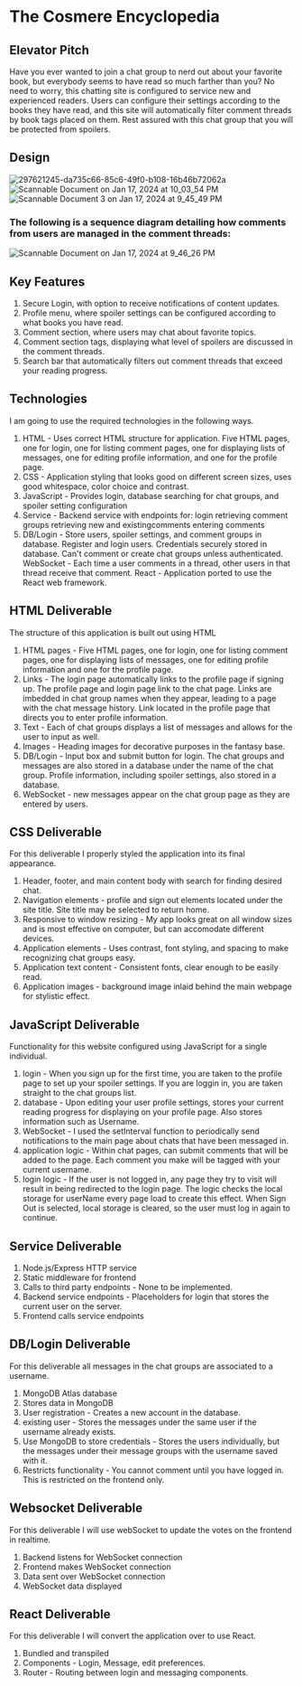 # The Cosmere Encyclopedia

## Elevator Pitch
Have you ever wanted to join a chat group to nerd out about your favorite book, but everybody seems to have read so much farther than you? No need to worry, this chatting site is configured to service new and experienced readers. Users can configure their settings according to the books they have read, and this site will automatically filter comment threads by book tags placed on them. Rest assured with this chat group that you will be protected from spoilers.

## Design

![297621245-da735c66-85c6-49f0-b108-16b46b72062a](https://github.com/Treckon/start-up/assets/135891708/9272310c-b9a4-4eb3-b94c-a82ef08ce748)
![Scannable Document on Jan 17, 2024 at 10_03_54 PM](https://github.com/Treckon/start-up/assets/135891708/ce4565e5-e8d6-473e-91b6-c246688feb0d)
![Scannable Document 3 on Jan 17, 2024 at 9_45_49 PM](https://github.com/Treckon/start-up/assets/135891708/9aeeb584-2b77-48d2-8149-41dac57e8604)

### The following is a sequence diagram detailing how comments from users are managed in the comment threads:

![Scannable Document on Jan 17, 2024 at 9_46_26 PM](https://github.com/Treckon/start-up/assets/135891708/1b2f83b4-a0ae-401d-8676-84ee31f12889)

## Key Features
1. Secure Login, with option to receive notifications of content updates.
2. Profile menu, where spoiler settings can be configured according to what books you have read.
3. Comment section, where users may chat about favorite topics.
4. Comment section tags, displaying what level of spoilers are discussed in the comment threads.
5. Search bar that automatically filters out comment threads that exceed your reading progress.

## Technologies
I am going to use the required technologies in the following ways.

1. HTML - Uses correct HTML structure for application. Five HTML pages, one for login, one for listing comment pages, one for displaying lists of messages, one for editing profile information, and one for the profile page.
2. CSS - Application styling that looks good on different screen sizes, uses good whitespace, color choice and contrast.
3. JavaScript - Provides login, database searching for chat groups, and spoiler setting configuration
4. Service - Backend service with endpoints for:
login
retrieving comment groups
retrieving new and existingcomments
entering comments
5. DB/Login - Store users, spoiler settings, and comment groups in database. Register and login users. Credentials securely stored in database. Can't comment or create chat groups unless authenticated.
WebSocket - Each time a user comments in a thread, other users in that thread receive that comment.
React - Application ported to use the React web framework.

## HTML Deliverable

The structure of this application is built out using HTML

1. HTML pages - Five HTML pages, one for login, one for listing comment pages, one for displaying lists of messages, one for editing profile information and one for the profile page.
2. Links - The login page automatically links to the profile page if signing up. The profile page and login page link to the chat page. Links are imbedded in chat group names when they appear, leading to a page with the chat message history. Link located in the profile page that directs you to enter profile information.
3. Text - Each of chat groups displays a list of messages and allows for the user to input as well.
4. Images - Heading images for decorative purposes in the fantasy base.
5. DB/Login - Input box and submit button for login. The chat groups and messages are also stored in a database under the name of the chat group. Profile information, including spoiler settings, also stored in a database.
6. WebSocket - new messages appear on the chat group page as they are entered by users.

## CSS Deliverable

For this deliverable I properly styled the application into its final appearance.

1. Header, footer, and main content body with search for finding desired chat.
2. Navigation elements - profile and sign out elements located under the site title. Site title may be selected to return home.
3. Responsive to window resizing - My app looks great on all window sizes and is most effective on computer, but can accomodate different devices.
4. Application elements - Uses contrast, font styling, and spacing to make recognizing chat groups easy.
5. Application text content - Consistent fonts, clear enough to be easily read.
6. Application images - background image inlaid behind the main webpage for stylistic effect.

## JavaScript Deliverable

Functionality for this website configured using JavaScript for a single individual.

1. login - When you sign up for the first time, you are taken to the profile page to set up your spoiler settings. If you are loggin in, you are taken straight to the chat groups list.
2. database - Upon editing your user profile settings, stores your current reading progress for displaying on your profile page. Also stores information such as Username.
3. WebSocket - I used the setInterval function to periodically send notifications to the main page about chats that have been messaged in.
4. application logic - Within chat pages, can submit comments that will be added to the page. Each comment you make will be tagged with your current username.
5. login logic - If the user is not logged in, any page they try to visit will result in being redirected to the login page. The logic checks the local storage for userName every page load to create this effect. When Sign Out is selected, local storage is cleared, so the user must log in again to continue.






## Service Deliverable

1. Node.js/Express HTTP service
2. Static middleware for frontend
3. Calls to third party endpoints - None to be implemented.
4. Backend service endpoints - Placeholders for login that stores the current user on the server.
5. Frontend calls service endpoints

## DB/Login Deliverable

For this deliverable all messages in the chat groups are associated to a username.

1. MongoDB Atlas database
2. Stores data in MongoDB
3. User registration - Creates a new account in the database.
4. existing user - Stores the messages under the same user if the username already exists.
5. Use MongoDB to store credentials - Stores the users individually, but the messages under their message groups with the username saved with it.
6. Restricts functionality - You cannot comment until you have logged in. This is restricted on the frontend only.

## Websocket Deliverable

For this deliverable I will use webSocket to update the votes on the frontend in realtime.

1. Backend listens for WebSocket connection
2. Frontend makes WebSocket connection
3. Data sent over WebSocket connection
4. WebSocket data displayed

## React Deliverable

For this deliverable I will convert the application over to use React.

1. Bundled and transpiled
2. Components - Login, Message, edit preferences.
3. Router - Routing between login and messaging components.
